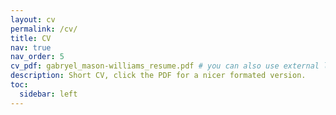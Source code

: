 ```yaml
---
layout: cv
permalink: /cv/
title: CV
nav: true
nav_order: 5
cv_pdf: gabryel_mason-williams_resume.pdf # you can also use external links here
description: Short CV, click the PDF for a nicer formated version.
toc:
  sidebar: left
---
```

